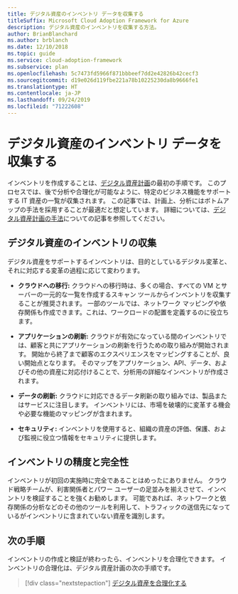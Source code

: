 ```yaml
---
title: デジタル資産のインベントリ データを収集する
titleSuffix: Microsoft Cloud Adoption Framework for Azure
description: デジタル資産のインベントリを収集する方法。
author: BrianBlanchard
ms.author: brblanch
ms.date: 12/10/2018
ms.topic: guide
ms.service: cloud-adoption-framework
ms.subservice: plan
ms.openlocfilehash: 5c7473fd5966f871bbbeef7dd2e42826b42cecf3
ms.sourcegitcommit: d19e026d119fbe221a78b10225230da8b9666fe1
ms.translationtype: HT
ms.contentlocale: ja-JP
ms.lasthandoff: 09/24/2019
ms.locfileid: "71222608"
---
```

# <a name="gather-inventory-data-for-a-digital-estate"></a>デジタル資産のインベントリ データを収集する

インベントリを作成することは、[デジタル資産計画](./index.md)の最初の手順です。 このプロセスでは、後で分析や合理化が可能なように、特定のビジネス機能をサポートする IT 資産の一覧が収集されます。 この記事では、計画上、分析にはボトムアップの手法を採用することが最適だと想定しています。 詳細については、[デジタル資産計画の手法](./approach.md)についての記事を参照してください。

## <a name="take-inventory-of-a-digital-estate"></a>デジタル資産のインベントリの収集

デジタル資産をサポートするインベントリは、目的としているデジタル変革と、それに対応する変革の過程に応じて変わります。

- **クラウドへの移行:** クラウドへの移行時は、多くの場合、すべての VM とサーバーの一元的な一覧を作成するスキャン ツールからインベントリを収集することが推奨されます。 一部のツールでは、ネットワーク マッピングや依存関係も作成できます。これは、ワークロードの配置を定義するのに役立ちます。

- **アプリケーションの刷新:** クラウドが有効になっている間のインベントリでは、顧客と共にアプリケーションの刷新を行うための取り組みが開始されます。 開始から終了まで顧客のエクスペリエンスをマッピングすることが、良い開始点となります。 そのマップをアプリケーション、API、データ、およびその他の資産に対応付けることで、分析用の詳細なインベントリが作成されます。

- **データの刷新:** クラウドに対応できるデータ刷新の取り組みでは、製品またはサービスに注目します。 インベントリには、市場を破壊的に変革する機会や必要な機能のマッピングが含まれます。

- **セキュリティ:** インベントリを使用すると、組織の資産の評価、保護、および監視に役立つ情報をセキュリティに提供します。


## <a name="accuracy-and-completeness-of-an-inventory"></a>インベントリの精度と完全性

インベントリが初回の実施時に完全であることはめったにありません。 クラウド戦略チームが、利害関係者とパワー ユーザーの足並みを揃えさせて、インベントリを検証することを強くお勧めします。 可能であれば、ネットワークと依存関係の分析などのその他のツールを利用して、トラフィックの送信先になっているがインベントリに含まれていない資産を識別します。

## <a name="next-steps"></a>次の手順

インベントリの作成と検証が終わったら、インベントリを合理化できます。 インベントリの合理化は、デジタル資産計画の次の手順です。

> [!div class="nextstepaction"]
> [デジタル資産を合理化する](./rationalize.md)
